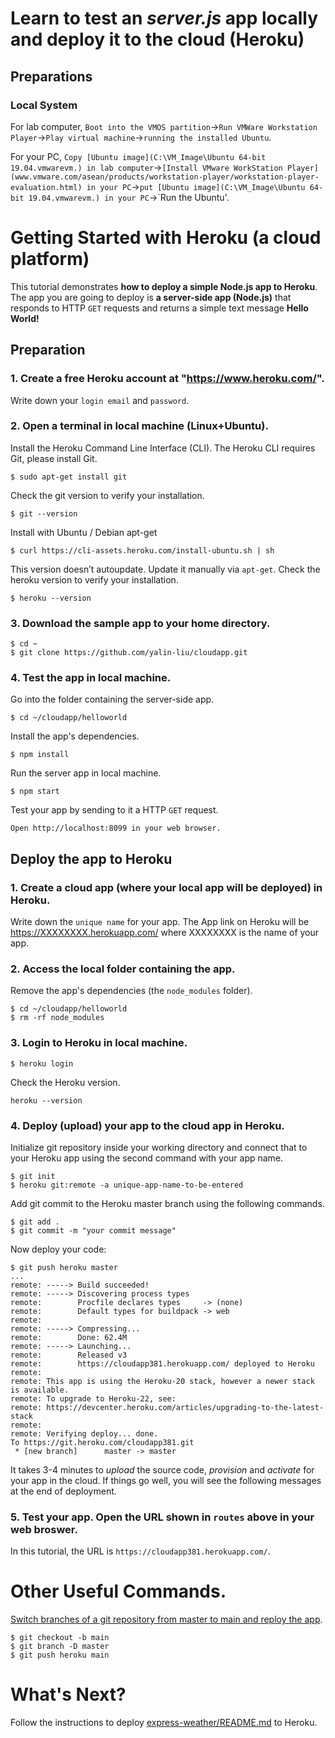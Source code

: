 # Learn to test an *server.js* app locally and deploy it to the cloud (Heroku)

## Preparations
### Local System 
For lab computer, `Boot into the VMOS partition`->`Run VMWare Workstation Player`->`Play virtual machine`->`running the installed Ubuntu`.

For your PC, `Copy [Ubuntu image](C:\VM_Image\Ubuntu 64-bit 19.04.vmwarevm.) in lab computer`->`[Install VMware WorkStation Player](www.vmware.com/asean/products/workstation-player/workstation-player-evaluation.html) in your PC`->`put [Ubuntu image](C:\VM_Image\Ubuntu 64-bit 19.04.vmwarevm.) in your PC`->`Run the Ubuntu'.




# Getting Started with Heroku (a cloud platform)
This tutorial demonstrates **how to deploy a simple Node.js app to Heroku**. The app you are going to deploy is **a server-side app (Node.js)** that responds to HTTP `GET` requests and returns a simple text message **Hello World!**

## Preparation
### 1. Create a **free** Heroku account at "https://www.heroku.com/".  
Write down your `login email` and `password`.
### 2. Open a terminal in local machine (Linux+Ubuntu).
Install the Heroku Command Line Interface (CLI). 
The Heroku CLI requires Git, please install Git.
```
$ sudo apt-get install git
```
Check the git version to verify your installation.
```
$ git --version
```
Install with Ubuntu / Debian apt-get
```
$ curl https://cli-assets.heroku.com/install-ubuntu.sh | sh
```
This version doesn’t autoupdate. Update it manually via `apt-get`. 
Check the heroku version to verify your installation.
```
$ heroku --version
```
### 3. Download the sample app to your **home** directory.
```
$ cd ~
$ git clone https://github.com/yalin-liu/cloudapp.git
```
### 4. Test the app in local machine. 
Go into the folder containing the server-side app.
```
$ cd ~/cloudapp/helloworld
```
Install the app's dependencies.
```
$ npm install
```
Run the server app in local machine.
```
$ npm start
```
Test your app by sending to it a HTTP `GET` request.  
```
Open http://localhost:8099 in your web browser.
```
## Deploy the app to Heroku
### 1. Create a cloud app (where your local app will be deployed) in Heroku. 
Write down the `unique name` for your app. The App link on Heroku will be https://XXXXXXXX.herokuapp.com/ where XXXXXXXX is the name of your app.
### 2. Access the local folder containing the app.  
Remove the app's dependencies (the `node_modules` folder).
```
$ cd ~/cloudapp/helloworld
$ rm -rf node_modules
```
### 3. Login to Heroku in local machine. 
```
$ heroku login
```       
Check the Heroku version.
```
heroku --version
```
### 4. Deploy (upload) your app to the cloud app in Heroku.
Initialize git repository inside your working directory and connect that to your Heroku app using the second command with your app name.
```
$ git init
$ heroku git:remote -a unique-app-name-to-be-entered
```
Add git commit to the Heroku master branch using the following commands.
```
$ git add .
$ git commit -m "your commit message"
```
Now deploy your code:
```
$ git push heroku master
...
remote: -----> Build succeeded!
remote: -----> Discovering process types
remote:        Procfile declares types     -> (none)
remote:        Default types for buildpack -> web
remote: 
remote: -----> Compressing...
remote:        Done: 62.4M
remote: -----> Launching...
remote:        Released v3
remote:        https://cloudapp381.herokuapp.com/ deployed to Heroku
remote: 
remote: This app is using the Heroku-20 stack, however a newer stack is available.
remote: To upgrade to Heroku-22, see:
remote: https://devcenter.heroku.com/articles/upgrading-to-the-latest-stack
remote: 
remote: Verifying deploy... done.
To https://git.heroku.com/cloudapp381.git
 * [new branch]      master -> master
```
It takes 3-4 minutes to *upload* the source code, *provision* and *activate* for your app in the cloud.  If things go well, you will see the following messages at the end of deployment. 
### 5. Test your app.  Open the URL shown in `routes` above in your web broswer. 
In this tutorial, the URL is `https://cloudapp381.herokuapp.com/`.
# Other Useful Commands.
[Switch branches of a git repository from master to main and reploy the app](https://help.heroku.com/O0EXQZTA/how-do-i-switch-branches-from-master-to-main).
```
$ git checkout -b main
$ git branch -D master
$ git push heroku main
```
# What's Next?
Follow the instructions to deploy [express-weather/README.md](https://github.com/yalin-liu/cloudapp/blob/1d4136ba314de582e6928bcb8fae830011aa37c4/express-weather/README.md) to Heroku.
